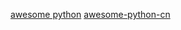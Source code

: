 [awesome python](https://github.com/vinta/awesome-python)
[awesome-python-cn](https://github.com/jobbole/awesome-python-cn)
